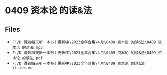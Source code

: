 # 0409 资本论 的读&法

## Files

- `F:/D 得到每天听一本书丨更新中\2023全年合集\4月\0409 资本论 的读&法\0409 资本论 的读法.mp3`
- `F:/D 得到每天听一本书丨更新中\2023全年合集\4月\0409 资本论 的读&法\0409 资本论 的读法.pdf`
- `F:/D 得到每天听一本书丨更新中\2023全年合集\4月\0409 资本论 的读&法\files.md`

